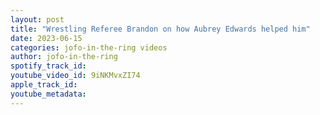 ```yaml
---
layout: post
title: "Wrestling Referee Brandon on how Aubrey Edwards helped him"
date: 2023-06-15
categories: jofo-in-the-ring videos
author: jofo-in-the-ring
spotify_track_id: 
youtube_video_id: 9iNKMvxZI74
apple_track_id: 
youtube_metadata: 
---
```

